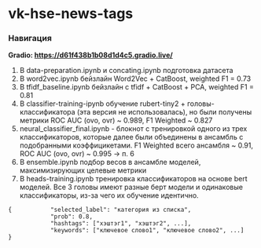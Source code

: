 # vk-hse-news-tags
### Навигация
**Gradio: https://d61f438b1b08d1d4c5.gradio.live/**
1. В data-preparation.ipynb и concating.ipynb подготовка датасета
2. В word2vec.ipynb бейзлайн Word2Vec + CatBoost, weighted F1 = 0.73
3. В tfidf_baseline.ipynb бейзлайн с tfidf + CatBoost + PCA, weighted F1 = 0.81
4. В classifier-training-ipynb обучение rubert-tiny2 + головы-классификатора (эта версия не использовалась), но были получены метрики ROC AUC (ovo, ovr) ~ 0.989, F1 Weighted ~ 0.827
5. neural_classifier_final.ipynb - блокнот с тренировкой одного из трех классификаторов, которые далее были объединены в ансамбль с подобранными коэффицикетами. F1 Weighted всего ансамбля ~ 0.91, ROC AUC (ovo, ovr) ~ 0.995 -> п. 6
6. В ensemble.ipynb подбор весов в ансамбле моделей, максимизирующих целевые метрики
7. В heads-training.ipynb тренировка классификаторов на основе bert моделей. Все 3 головы имеют разные берт модели и одинаковые классификаторы, из-за чего их обучение идентично.


```
{           "selected_label": "категория из списка",
            "prob": 0.8,
            "hashtags": ["хэштэг1", "хэштэг2", ...], 
            "keywords": ["ключевое слово1", "ключевое слово2", ...]
}
```
